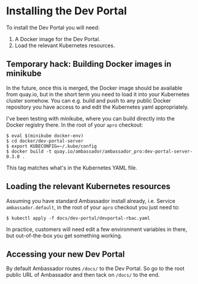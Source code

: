 # Installing the Dev Portal

To install the Dev Portal you will need:

1. A Docker image for the Dev Portal.
2. Load the relevant Kubernetes resources.

## Temporary hack: Building Docker images in minikube

In the future, once this is merged, the Docker image should be available from quay.io, but in the short term you need to load it into your Kubernetes cluster somehow.
You can e.g. build and push to any public Docker repository you have access to and edit the Kubernetes yaml appropriately.

I've been testing with minikube, where you can build directly into the Docker registry there.
In the root of your `apro` checkout:

```
$ eval $(minikube docker-env)
$ cd docker/dev-portal-server
$ export KUBECONFIG=~/.kube/config
$ docker build -t quay.io/ambassador/ambassador_pro:dev-portal-server-0.3.0 .
```

This tag matches what's in the Kubernetes YAML file.


## Loading the relevant Kubernetes resources

Assuming you have standard Ambassador install already, i.e. Service `ambassador.default`, in the root of your `apro` checkout you just need to:

```
$ kubectl apply -f docs/dev-portal/devportal-rbac.yaml
```

In practice, customers will need edit a few environment variables in there, but out-of-the-box you get something working.

## Accessing your new Dev Portal

By default Ambassador routes `/docs/` to the Dev Portal.
So go to the root public URL of Ambassador and then tack on `/docs/` to the end.
